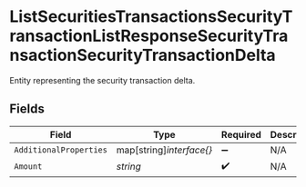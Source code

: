 # ListSecuritiesTransactionsSecurityTransactionListResponseSecurityTransactionSecurityTransactionDelta

Entity representing the security transaction delta.


## Fields

| Field                    | Type                     | Required                 | Description              |
| ------------------------ | ------------------------ | ------------------------ | ------------------------ |
| `AdditionalProperties`   | map[string]*interface{}* | :heavy_minus_sign:       | N/A                      |
| `Amount`                 | *string*                 | :heavy_check_mark:       | N/A                      |